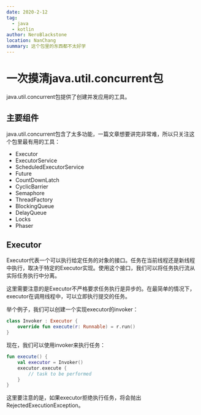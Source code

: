 ```yaml
---
date: 2020-2-12
tag: 
  - java
  - kotlin
author: NeroBlackstone
location: NanChang
summary: 这个包里的东西都不太好学
---
```


# 一次摸清java.util.concurrent包

java.util.concurrent包提供了创建并发应用的工具。

## 主要组件

java.util.concurrent包含了太多功能，一篇文章想要讲完非常难，所以只关注这个包里最有用的工具：

- Executor
- ExecutorService
- ScheduledExecutorService
- Future
- CountDownLatch
- CyclicBarrier
- Semaphore
- ThreadFactory
- BlockingQueue
- DelayQueue
- Locks
- Phaser

## Executor

Executor代表一个可以执行给定任务的对象的接口。任务在当前线程还是新线程中执行，取决于特定的Executor实现。使用这个接口，我们可以将任务执行流从实际任务执行中分离。

这里需要注意的是Executor不严格要求任务执行是异步的。在最简单的情况下，executor在调用线程中，可以立即执行提交的任务。

举个例子，我们可以创建一个实现executor的invoker：

``` kotlin
class Invoker : Executor {
    override fun execute(r: Runnable) = r.run()
}
```

现在，我们可以使用invoker来执行任务：

``` kotlin
fun execute() {
    val executor = Invoker()
    executor.execute {
        // task to be performed
    }
}
```

这里要注意的是，如果executor拒绝执行任务，将会抛出RejectedExecutionException。
